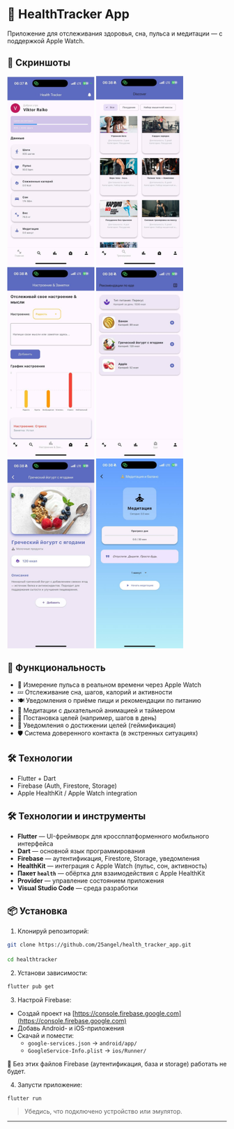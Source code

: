 # 🧠 HealthTracker App
Приложение для отслеживания здоровья, сна, пульса и медитации — с поддержкой Apple Watch.

## 📸 Скриншоты

<p float="left">
  <img src="screenshots/main_menu.jpg" width="200"/>
  <img src="screenshots/training_menu.jpg" width="200"/>
  <img src="screenshots/mood_notes.jpg" width="200"/>
  <img src="screenshots/foot_menu.jpg" width="200"/>
  <img src="screenshots/foot_detail.jpg" width="200"/>
  <img src="screenshots/meditation.jpg" width="200"/>
</p>

## 🚀 Функциональность

- 🔬 Измерение пульса в реальном времени через Apple Watch
- 💤 Отслеживание сна, шагов, калорий и активности
- 🍽 Уведомления о приёме пищи и рекомендации по питанию
- 🧘 Медитации с дыхательной анимацией и таймером
- 🎯 Постановка целей (например, шагов в день)
- 🔔 Уведомления о достижении целей (геймификация)
- 🛡 Система доверенного контакта (в экстренных ситуациях)

## 🛠 Технологии

- Flutter + Dart
- Firebase (Auth, Firestore, Storage)
- Apple HealthKit / Apple Watch integration

## 🛠 Технологии и инструменты

- **Flutter** — UI-фреймворк для кроссплатформенного мобильного интерфейса
- **Dart** — основной язык программирования
- **Firebase** — аутентификация, Firestore, Storage, уведомления
- **HealthKit** — интеграция с Apple Watch (пульс, сон, активность)
- **Пакет `health`** — обёртка для взаимодействия с Apple HealthKit
- **Provider** — управление состоянием приложения
- **Visual Studio Code** — среда разработки

## 📦 Установка

1. Клонируй репозиторий:

```bash
git clone https://github.com/25angel/health_tracker_app.git

cd healthtracker
```

2. Установи зависимости:

```bash
flutter pub get
```

3. Настрой Firebase:

- Создай проект на [https://console.firebase.google.com](https://console.firebase.google.com)
- Добавь Android- и iOS-приложения
- Скачай и помести:
  - `google-services.json` → `android/app/`
  - `GoogleService-Info.plist` → `ios/Runner/`

📌 Без этих файлов Firebase (аутентификация, база и storage) работать не будет.

4. Запусти приложение:

```bash
flutter run
```

> Убедись, что подключено устройство или эмулятор.

---